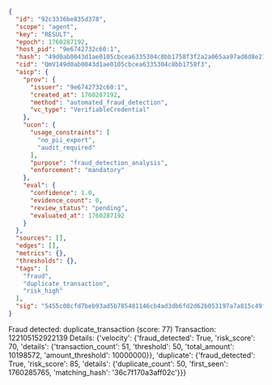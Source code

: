 ```json
{
  "id": "92c3336be835d378",
  "scope": "agent",
  "key": "RESULT",
  "epoch": 1760287192,
  "host_pid": "9e6742732c60:1",
  "hash": "49d0ab0043d1ae0105cbcea6335304c8bb1758f3f2a2a065aa97ad8d8e2148d2",
  "cid": "QmV149d0ab0043d1ae0105cbcea6335304c8bb1758f3",
  "aicp": {
    "prov": {
      "issuer": "9e6742732c60:1",
      "created_at": 1760287192,
      "method": "automated_fraud_detection",
      "vc_type": "VerifiableCredential"
    },
    "ucon": {
      "usage_constraints": [
        "no_pii_export",
        "audit_required"
      ],
      "purpose": "fraud_detection_analysis",
      "enforcement": "mandatory"
    },
    "eval": {
      "confidence": 1.0,
      "evidence_count": 0,
      "review_status": "pending",
      "evaluated_at": 1760287192
    }
  },
  "sources": [],
  "edges": [],
  "metrics": {},
  "thresholds": {},
  "tags": [
    "fraud",
    "duplicate_transaction",
    "risk_high"
  ],
  "sig": "5455c08cfd7beb93ad5b785481146cb4ad3db6fd2d62b053197a7a815c49f933"
}
```

Fraud detected: duplicate_transaction (score: 77)
Transaction: 122105152922139
Details: {'velocity': {'fraud_detected': True, 'risk_score': 70, 'details': {'transaction_count': 51, 'threshold': 50, 'total_amount': 10198572, 'amount_threshold': 10000000}}, 'duplicate': {'fraud_detected': True, 'risk_score': 85, 'details': {'duplicate_count': 50, 'first_seen': 1760285765, 'matching_hash': '36c7f170a3aff02c'}}}